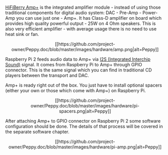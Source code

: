 [HiFiBerry Amp+](https://www.hifiberry.com/ampplus/) is the integrated amplifier module - instead of using those traditional components for digital audio system: DAC - Pre-Amp - Power-Amp you can use just one - Amp+. It has Class-D amplifier on board which provides high quality powerful output - 25W on 4 Ohm speakers. This is also very efficient amplifier - with average usage there is no need to use heat sink or fan.

<p align="center">
[[https://github.com/project-owner/Peppy.doc/blob/master/images/hardware/amp.png|alt=Peppy]]
</p>

Raspberry Pi 2 feeds audio data to Amp+ via [I2S (Integrated Interchip Sound)](https://en.wikipedia.org/wiki/I%C2%B2S) signal. It comes from Raspberry Pi to Amp+ through GPIO connector. This is the same signal which you can find in traditional CD players between the transport and DAC.

Amp+ is ready right out of the box. You just have to install optional spacers (either your own or those which come with Amp+) on Raspberry Pi.

<p align="center">
[[https://github.com/project-owner/Peppy.doc/blob/master/images/hardware/pi-spacers.png|alt=Peppy]]
</p>

After attaching Amp+ to GPIO connector on Raspberry Pi 2 some software configuration should be done. The details of that process will be covered in the separate software chapter.

<p align="center">
[[https://github.com/project-owner/Peppy.doc/blob/master/images/hardware/pi-amp.png|alt=Peppy]]
</p>